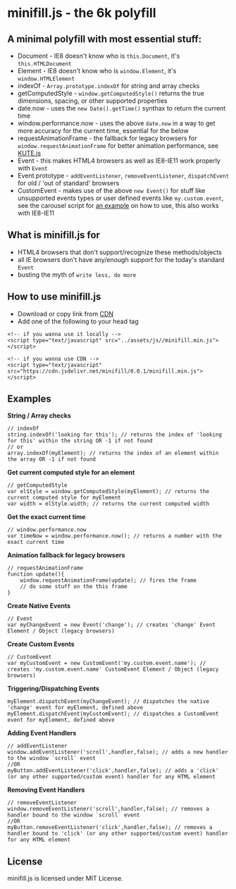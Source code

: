 # minifill.js - the 6k polyfill

## A minimal polyfill with most essential stuff:
* Document - IE8 doesn't know who is `this.Document`, it's `this.HTMLDocument`
* Element - IE8 doesn't know who is `window.Element`, it's `window.HTMLElement` 
* indexOf - `Array.prototype.indexOf` for string and array checks
* getComputedStyle - `window.getComputedStyle()` returns the true dimensions, spacing, or other supported properties
* date.now - uses the `new Date().getTime()` synthax to return the current time
* window.performance.now - uses the above `date.now` in a way to get more accuracy for the current time, essential for the below
* requestAnimationFrame - the fallback for legacy browsers for `window.requestAnimationFrame` for better animation performance, see <a href="https://github.com/thednp/kute.js">KUTE.js</a>
* Event - this makes HTML4 browsers as well as IE8-IE11 work properly with `Event`
* Event.prototype - `addEventListener`,  `removeEventListener`,  `dispatchEvent` for old / 'out of standard' browsers
* CustomEvent - makes use of the above `new Event()` for stuff like unsupported events types or user defined events like `my.custom.event`, see the carousel script for <a href="https://github.com/thednp/bootstrap.native/blob/master/lib/carousel-native.js#L113-L116">an example</a> on how to use, this also works with IE8-IE11

## What is minifill.js for
* HTML4 browsers that don't support/recognize these methods/objects
* all IE browsers don't have any/enough support for the today's standard `Event`
* busting the myth of `write less, do more`

## How to use minifill.js
* Download or copy link from <a href="https://www.jsdelivr.com/projects/minifill">CDN</a>
* Add one of the following to your head tag
```
<!-- if you wanna use it locally -->
<script type="text/javascript" src="../assets/js//minifill.min.js"></script>

<!-- if you wanna use CDN -->
<script type="text/javascript" src="https://cdn.jsdelivr.net/minifill/0.0.1/minifill.min.js"></script>
```

## Examples
<b>String / Array checks</b>
```
// indexOf
string.indexOf('looking for this'); // returns the index of 'looking for this' within the string OR -1 if not found
// or
array.indexOf(myElement); // returns the index of an element within the array OR -1 if not found
```

<b>Get current computed style for an element</b>
```
// getComputedStyle
var elStyle = window.getComputedStyle(myElement); // returns the current computed style for myElement
var width = elStyle.width; // returns the current computed width
```

<b>Get the exact current time</b>
```
// window.performance.now
var timeNow = window.performance.now(); // returns a number with the exact current time
```

<b>Animation fallback for legacy browsers</b>
```
// requestAnimationFrame
function update(){
    window.requestAnimationFrame(update); // fires the frame
    // do some stuff on the this frame
}
```

<b>Create Native Events</b>
```
// Event
var myChangeEvent = new Event('change'); // creates 'change' Event Element / Object (legacy browsers)
```

<b>Create Custom Events</b>
```
// CustomEvent
var myCustomEvent = new CustomEvent('my.custom.event.name'); // creates 'my.custom.event.name' CustomEvent Element / Object (legacy browsers)
```

<b>Triggering/Dispatching Events</b>
```
myElement.dispatchEvent(myChangeEvent); // dispatches the native 'change' event for myElement, defined above
myElement.dispatchEvent(myCustomEvent); // dispatches a CustomEvent event for myElement, defined above
```

<b>Adding Event Handlers</b>
```
// addEventListener
window.addEventListener('scroll',handler,false); // adds a new handler to the window `scroll` event
//OR
myButton.addEventListener('click',handler,false); // adds a 'click' (or any other supported/custom event) handler for any HTML element
```

<b>Removing Event Handlers</b>
```
// removeEventListener
window.removeEventListener('scroll',handler,false); // removes a handler bound to the window `scroll` event
//OR
myButton.removeEventListener('click',handler,false); // removes a handler bound to 'click' (or any other supported/custom event) handler for any HTML element
```

## License
minifill.js is licensed under MIT License.
